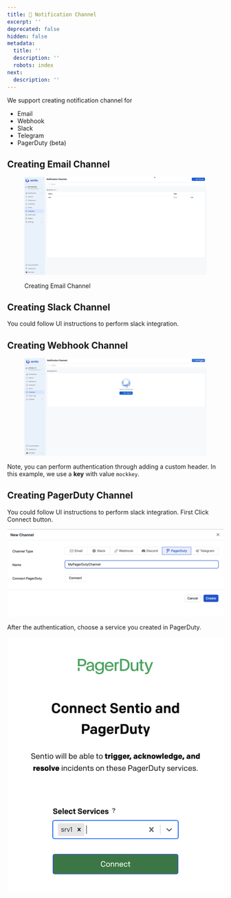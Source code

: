 ```yaml
---
title: 🥫 Notification Channel
excerpt: ''
deprecated: false
hidden: false
metadata:
  title: ''
  description: ''
  robots: index
next:
  description: ''
---
```

We support creating notification channel for

* Email
* Webhook
* Slack
* Telegram
* PagerDuty (beta)

## Creating Email Channel

<figure><img src="https://raw.githubusercontent.com/sentioxyz/docs/main/.gitbook/assets/createChannel.gif" alt=""><figcaption><p>Creating Email Channel</p></figcaption></figure>

## Creating Slack Channel

You could follow UI instructions to perform slack integration.

## Creating Webhook Channel

<figure><img src="https://raw.githubusercontent.com/sentioxyz/docs/main/.gitbook/assets/webhook.gif" alt=""><figcaption></figcaption></figure>

Note, you can perform authentication through adding a custom header. In this example, we use a **key** with value `mockkey`.

## Creating PagerDuty Channel

You could follow UI instructions to perform slack integration. First Click Connect button.

![](<https://raw.githubusercontent.com/sentioxyz/docs/main/.gitbook/assets/image (1) (1) (1) (2) (1).png>)

After the authentication, choose a service you created in PagerDuty.

![](<https://raw.githubusercontent.com/sentioxyz/docs/main/.gitbook/assets/image (12).png>)